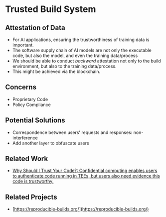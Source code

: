 # Trusted Build System

## Attestation of Data

- For AI applications, ensuring the trustworthiness of training data is important.
- The software supply chain of AI models are not only the executable code, but also the model, and even the training data/process
- We should be able to conduct *backward* attestation not only to the build environment, but also to the training data/process.
- This might be achieved via the blockchain.

## Concerns

- Proprietary Code
- Policy Compliance

## Potential Solutions

- Correspondence between users' requests and responses: non-interference
- Add another layer to obfuscate users

## Related Work

- [Why Should I Trust Your Code?: Confidential computing enables users to authenticate code running in TEEs, but users also need evidence this code is trustworthy.](https://dl.acm.org/doi/abs/10.1145/3623460)

## Related Projects

- [https://reproducible-builds.org/](https://reproducible-builds.org/)
